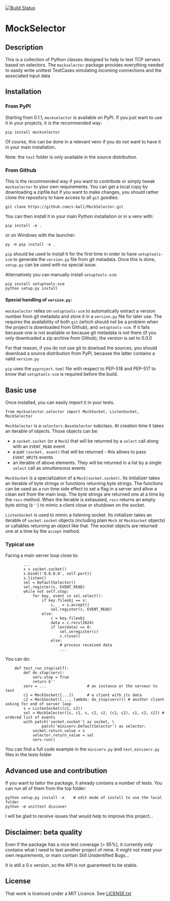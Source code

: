 [![Build Status](https://travis-ci.com/s-ball/MockSelector.svg?branch=master)](https://travis-ci.com/s-ball/MockSelector)

# MockSelector

## Description

This is a collection of Python classes designed to help to test TCP servers
based on selectors. The `mockselector` package provides everything needed to easily write
unittest TestCases simulating incoming connections and the associated
input data

## Installation

### From PyPI

Starting from 0.1.1, `mockselector` is available on PyPI. If you just want to
use it in your projects, it is the recommended way:

    pip install mockselector

Of course, this can be done in a relevant venv if you do not want to have it
in your main installation.

Note: the `test` folder is only available in the source distribution.

### From Github

This is the recommended way if you want to contribute or simply tweak
`mockselector` to your own requirements. You can get a local copy by
downloading a zipfile but if you want to make changes, you should
 rather clone the repository to have access to all `git` goodies:

    git clone https://github.com/s-ball/MockSelector.git

You can then install it in your main Python installation or in a venv with:

    pip install -e .

or on Windows with the launcher:

    py -m pip install -e .
    
`pip` should be used to install it for the first time in order to have
`setuptools-scm` to generate the `version.py` file from git metadata.
Once this is done, `setup.py` can be used with no special issue.

Alternatively you can manually install `setuptools-scm`:

    pip install setuptools-scm
    python setup.py install

#### Special handling of `version.py`:

`mockselector` relies on `setuptools-scm` to automatically extract a
version number from git metadata and store it in a `version.py` file
for later use. The requires the availability of both `git` (which should
not be a problem when the project is downloaded from Github), and
`setuptools-scm`. If it fails because one is not available or because
git metadata is not there (if you only downloaded a zip archive from
Github), the version is set to 0.0.0

For that reason, if you do not use git to dowload the sources, you
should download a source distribution from PyPI, because the latter
contains a valid `version.py`

`pip` uses the `pyproject.toml` file with respect to PEP-518 and
PEP-517 to know that `setuptools-scm` is required before the build.

## Basic use

Once installed, you can easily import it in your tests.

```
from mockselector.selector import MockSocket, ListenSocket, MockSelector
```

`MockSelector` is a `selectors.BaseSelector` subclass. At creation time it
takes an iterable of objects. Those objects can be:

* a `socket.socket` (or a `Mock`) that will be returned by a `select` call
along with an `EVENT_READ` event
* a pair `(socket, event)` that will be returned - this allows to pass
`EVENT_WRITE` events
* an iterable of above elements. They will be returned in a list by a
single `select` call as *simultaneous* events

`MockSocket` is a specialization of a `Mock(socket.socket)`. Its initializer
takes an iterable of byte strings or functions returning byte strings.
The functions can be used as a run time side effect to set a flag in a
server and allow a clean exit from the main loop.
The byte strings are returned one at a time by the `recv` method. When
the iterable is exhausted, `recv` returns an empty byte string (`b''`)
to mimic a client close or shutdown on the socket.

`ListenSocket` is used to mimic a listening socket. Its initializer takes
an iterable of `socket.socket` objects (including plain `Mock` or
`MockSocket` objects) or callables returning an object like that.
The socket objects are returned one at a time by the `accept` method.

### Typical use

Facing a main server loop close to:

```
        ...
        s = socket.socket()
        s.bind(('0.0.0.0', self.port))
        s.listen()
        sel = DefaultSelector()
        sel.register(s, EVENT_READ)
        while not self.stop:
            for key, event in sel.select():
                if key.fileobj == s:
                    c, _ = s.accept()
                    sel.register(c, EVENT_READ)
                else:
                    c = key.fileobj
                    data = c.recv(1024)
                    if len(data) == 0:
                        sel.unregister(c)
                        c.close()
                    else:
                        # process received data
                        ...
```
You can do:

```
    def test_run_stop(self):
        def do_stop(serv):
            serv.stop = True
            return b''
        serv = ...                  # an instance or the serveur to test
        c1 = MockSocket([...])      # a client with its data
        c2 = MockSocket([..., lambda: do_stop(serv)]) # another client asking for end of server loop
        s = ListenSocket((c1, c2))
        sel = MockSelector([s, c1, s, c2, c2, (c1, c2), c1, c2, c2]) # ordered list of events
        with patch('socket.socket') as socket, \
                patch('miniserv.DefaultSelector') as selector:
            socket.return_value = s
            selector.return_value = sel
            serv.run()
```

You can find a full code example in the `miniserv.py` and `test_miniserv.py`
files in the tests folder

## Advanced use and contribution

If you want to tailor the package, it already contains a number of tests.
You can run all of them from the top folder:

```
python setup.py install -e    # edit mode of install to use the local folder
python -m unittest discover
```
I will be glad to receive issues that would help to improve this project...

## Disclaimer: beta quality

Even if the package has a nice test coverage (> 95%), it currently only
contains what I need to test another project of mine. It might not meet
your own requirements, or main contain Still Unidentified Bugs...

It is still a 0.x version, so the API is not guaranteed to be stable.

## License

That work is licenced under a MIT Licence. See [LICENSE.txt](https://raw.githubusercontent.com/s-ball/MockSelector/master/LICENCE.txt)
